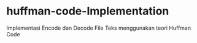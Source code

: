 # huffman-code-Implementation
Implementasi Encode dan Decode File Teks menggunakan teori Huffman Code
